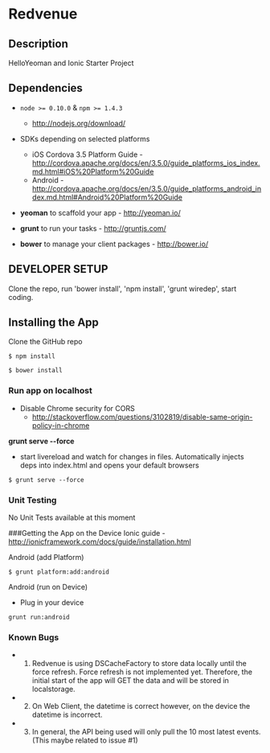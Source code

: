 # Redvenue

## Description
HelloYeoman and Ionic Starter Project 

## Dependencies
- `node >= 0.10.0` & `npm >= 1.4.3`
  - http://nodejs.org/download/
- SDKs depending on selected platforms
  - iOS Cordova 3.5 Platform Guide -http://cordova.apache.org/docs/en/3.5.0/guide_platforms_ios_index.md.html#iOS%20Platform%20Guide
  - Android -http://cordova.apache.org/docs/en/3.5.0/guide_platforms_android_index.md.html#Android%20Platform%20Guide

- **yeoman** to scaffold your app - http://yeoman.io/
- **grunt** to run your tasks - http://gruntjs.com/
- **bower** to manage your client packages - http://bower.io/

## DEVELOPER SETUP
Clone the repo, run 'bower install', 'npm install', 'grunt wiredep', start coding.

## Installing the App
Clone the GitHub repo
```
$ npm install
```
```
$ bower install
```

### Run app on localhost 
- Disable Chrome security for CORS 
	- http://stackoverflow.com/questions/3102819/disable-same-origin-policy-in-chrome

**grunt serve --force** 
- start livereload and watch for changes in files. Automatically injects deps into index.html and opens your default browsers

```
$ grunt serve --force
```

### Unit Testing
No Unit Tests available at this moment

###Getting the App on the Device
Ionic guide 
	- http://ionicframework.com/docs/guide/installation.html

Android (add Platform)
```
$ grunt platform:add:android
```
Android (run on Device)
- Plug in your device
```
grunt run:android
```
### Known Bugs
- 1. Redvenue is using DSCacheFactory to store data locally until the force refresh.  Force refresh is not implemented yet.  Therefore, the initial start of the app will GET the data and will be stored in localstorage. 
- 2. On Web Client, the datetime is correct however, on the device the datetime is incorrect. 
- 3. In general, the API being used will only pull the 10 most latest events. (This maybe related to issue #1)


